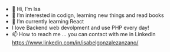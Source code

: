 - 👋 Hi, I’m Isa
- 👀 I’m interested in codign, learning new things and read books
- 🌱 I’m currently learning React
- I love Backend web devolpment and use PHP every day!
- 📫 How to reach me ... you can contact with me in LinkedIn https://www.linkedin.com/in/isabelgonzalezanzano/

<!---
IsabelGA89/IsabelGA89 is a ✨ special ✨ repository because its `README.md` (this file) appears on your GitHub profile.
You can click the Preview link to take a look at your changes.
--->
